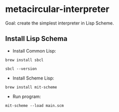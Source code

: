 # metacircular-interpreter

Goal: create the simplest interpreter in Lisp Scheme.

## Install Lisp Schema

- Install Common Lisp:

```
brew install sbcl

sbcl --version
```

- Install Scheme Lisp:

```
brew install mit-scheme
```

- Run program:

```
mit-scheme --load main.scm
```
